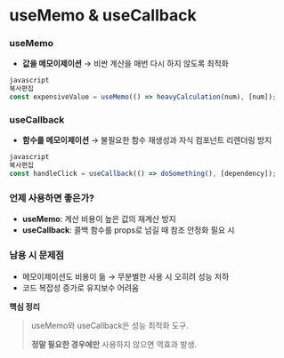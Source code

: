 # useMemo & useCallback

### **useMemo**

- **값을 메모이제이션** → 비싼 계산을 매번 다시 하지 않도록 최적화

```jsx
javascript
복사편집
const expensiveValue = useMemo(() => heavyCalculation(num), [num]);

```

### **useCallback**

- **함수를 메모이제이션** → 불필요한 함수 재생성과 자식 컴포넌트 리렌더링 방지

```jsx
javascript
복사편집
const handleClick = useCallback(() => doSomething(), [dependency]);

```

### **언제 사용하면 좋은가?**

- **useMemo**: 계산 비용이 높은 값의 재계산 방지
- **useCallback**: 콜백 함수를 props로 넘길 때 참조 안정화 필요 시

### **남용 시 문제점**

- 메모이제이션도 비용이 듦 → 무분별한 사용 시 오히려 성능 저하
- 코드 복잡성 증가로 유지보수 어려움

**핵심 정리**

> useMemo와 useCallback은 성능 최적화 도구.
> 
> 
> **정말 필요한 경우에만** 사용하지 않으면 역효과 발생.
>
